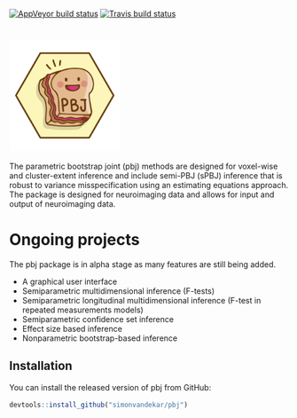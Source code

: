 
[![AppVeyor build
status](https://ci.appveyor.com/api/projects/status/github/simonvandekar/pbj?branch=master&svg=true)](https://ci.appveyor.com/project/simonvandekar/pbj)
[![Travis build
status](https://travis-ci.com/simonvandekar/pbj.svg?branch=master)](https://travis-ci.com/simonvandekar/pbj)

<!-- README.md is generated from README.Rmd. Please edit that file -->

<!-- <img align='center' src="inst/images/pbj-jpg.jpg" width="200"> -->

# <img align='center' src="inst/images/pbj-jpg.jpg" width="200">

The parametric bootstrap joint (pbj) methods are designed for voxel-wise
and cluster-extent inference and include semi-PBJ (sPBJ) inference that
is robust to variance misspecification using an estimating equations
approach. The package is designed for neuroimaging data and allows for
input and output of neuroimaging data.

# Ongoing projects

The pbj package is in alpha stage as many features are still being
added.

  - A graphical user interface
  - Semiparametric multidimensional inference (F-tests)
  - Semiparametric longitudinal multidimensional inference (F-test in
    repeated measurements models)
  - Semiparametric confidence set inference
  - Effect size based inference
  - Nonparametric bootstrap-based inference

## Installation

You can install the released version of pbj from GitHub:

``` r
devtools::install_github("simonvandekar/pbj")
```
